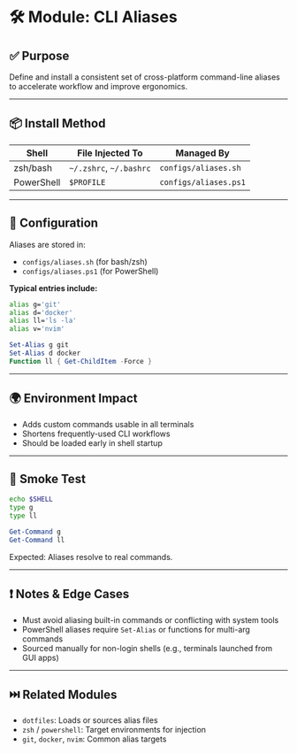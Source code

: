 # 🛠 Module: CLI Aliases

## ✅ Purpose

Define and install a consistent set of cross-platform command-line aliases to accelerate workflow and improve ergonomics.

---

## 📦 Install Method

| Shell      | File Injected To        | Managed By            |
| ---------- | ----------------------- | --------------------- |
| zsh/bash   | `~/.zshrc`, `~/.bashrc` | `configs/aliases.sh`  |
| PowerShell | `$PROFILE`              | `configs/aliases.ps1` |

---

## 🔧 Configuration

Aliases are stored in:

* `configs/aliases.sh` (for bash/zsh)
* `configs/aliases.ps1` (for PowerShell)

**Typical entries include:**

```bash
alias g='git'
alias d='docker'
alias ll='ls -la'
alias v='nvim'
```

```powershell
Set-Alias g git
Set-Alias d docker
Function ll { Get-ChildItem -Force }
```

---

## 🌍 Environment Impact

* Adds custom commands usable in all terminals
* Shortens frequently-used CLI workflows
* Should be loaded early in shell startup

---

## 🧪 Smoke Test

```bash
echo $SHELL
type g
type ll
```

```powershell
Get-Command g
Get-Command ll
```

Expected: Aliases resolve to real commands.

---

## ❗ Notes & Edge Cases

* Must avoid aliasing built-in commands or conflicting with system tools
* PowerShell aliases require `Set-Alias` or functions for multi-arg commands
* Sourced manually for non-login shells (e.g., terminals launched from GUI apps)

---

## ⏭️ Related Modules

* `dotfiles`: Loads or sources alias files
* `zsh` / `powershell`: Target environments for injection
* `git`, `docker`, `nvim`: Common alias targets
